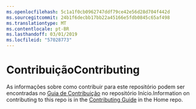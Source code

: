 ```yaml
---
ms.openlocfilehash: 5c1a1f0cb0962747ddf79ce42e56d28d704f442d
ms.sourcegitcommit: 24b1f6decbb17bb22a45166e5fdb0845c65af498
ms.translationtype: MT
ms.contentlocale: pt-BR
ms.lasthandoff: 03/01/2019
ms.locfileid: "57028773"
---
```

<a name="contributing"></a><span data-ttu-id="e24df-101">Contribuição</span><span class="sxs-lookup"><span data-stu-id="e24df-101">Contributing</span></span>
======

<span data-ttu-id="e24df-102">As informações sobre como contribuir para este repositório podem ser encontradas no [Guia de Contribuição](https://github.com/aspnet/Home/blob/dev/CONTRIBUTING.md) no repositório Início.</span><span class="sxs-lookup"><span data-stu-id="e24df-102">Information on contributing to this repo is in the [Contributing Guide](https://github.com/aspnet/Home/blob/dev/CONTRIBUTING.md) in the Home repo.</span></span>
